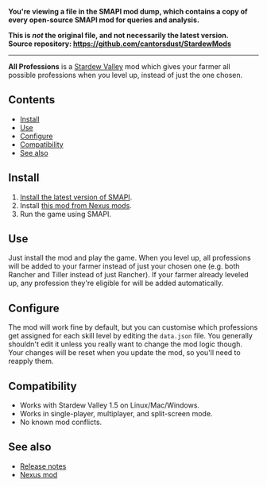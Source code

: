 **You're viewing a file in the SMAPI mod dump, which contains a copy of every open-source SMAPI mod
for queries and analysis.**

**This is _not_ the original file, and not necessarily the latest version.**  
**Source repository: https://github.com/cantorsdust/StardewMods**

----

**All Professions** is a [Stardew Valley](http://stardewvalley.net/) mod which gives your farmer
all possible professions when you level up, instead of just the one chosen.

## Contents
* [Install](#install)
* [Use](#use)
* [Configure](#configure)
* [Compatibility](#compatibility)
* [See also](#see-also)

## Install
1. [Install the latest version of SMAPI](https://smapi.io).
2. Install [this mod from Nexus mods](https://www.nexusmods.com/stardewvalley/mods/174).
3. Run the game using SMAPI.

## Use
Just install the mod and play the game. When you level up, all professions will be added to your
farmer instead of just your chosen one (e.g. both Rancher and Tiller instead of just Rancher). If
your farmer already leveled up, any profession they're eligible for will be added automatically.

## Configure
The mod will work fine by default, but you can customise which professions get assigned for each
skill level by editing the `data.json` file. You generally shouldn't edit it unless you really want
to change the mod logic though. Your changes will be reset when you update the mod, so you'll need
to reapply them.

## Compatibility
* Works with Stardew Valley 1.5 on Linux/Mac/Windows.
* Works in single-player, multiplayer, and split-screen mode.
* No known mod conflicts.

## See also
* [Release notes](release-notes.md)
* [Nexus mod](https://www.nexusmods.com/stardewvalley/mods/174)
